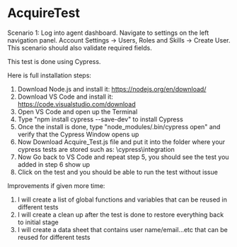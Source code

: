 # AcquireTest
Scenario 1: Log into agent dashboard. Navigate to settings on the left navigation panel. Account Settings -> Users, Roles and Skills -> Create User. This scenario should also validate required fields.

This test is done using Cypress.

Here is full installation steps:

1. Download Node.js and install it: https://nodejs.org/en/download/
2. Download VS Code and install it: https://code.visualstudio.com/download
3. Open VS Code and open up the Terminal
4. Type "npm install cypress --save-dev" to install Cypress
5. Once the install is done, type "node_modules/.bin/cypress open" and verify that the Cypress Window opens up
6. Now Download Acquire_Test.js file and put it into the folder where your cypress tests are stored such as: \cypress\integration
7. Now Go back to VS Code and repeat step 5, you should see the test you added in step 6 show up
8. Click on the test and you should be able to run the test without issue

Improvements if given more time:

1. I will create a list of global functions and variables that can be reused in different tests
2. I will create a clean up after the test is done to restore everything back to initial stage
3. I will create a data sheet that contains user name/email...etc that can be reused for different tests
